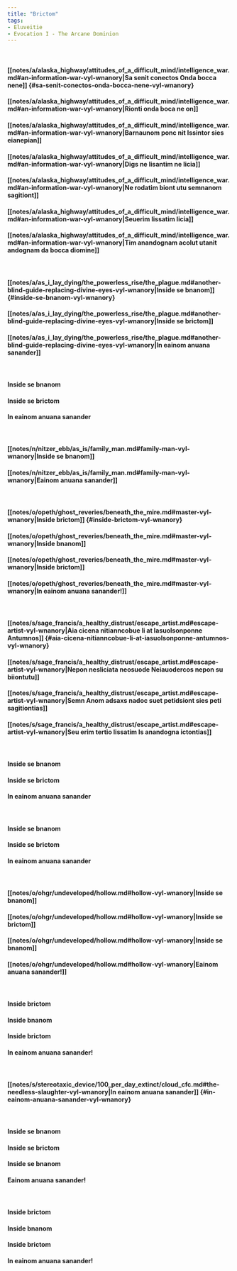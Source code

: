 ```yaml
---
title: "Brictom"
tags:
- Eluveitie
- Evocation I - The Arcane Dominion
---
```

&nbsp;
#### [[notes/a/alaska_highway/attitudes_of_a_difficult_mind/intelligence_war.md#an-information-war-vyl-wnanory|Sa senit conectos Onda bocca nene]] {#sa-senit-conectos-onda-bocca-nene-vyl-wnanory}
#### [[notes/a/alaska_highway/attitudes_of_a_difficult_mind/intelligence_war.md#an-information-war-vyl-wnanory|Rionti onda boca ne on]]
#### [[notes/a/alaska_highway/attitudes_of_a_difficult_mind/intelligence_war.md#an-information-war-vyl-wnanory|Barnaunom ponc nit Issintor sies eianepian]]
#### [[notes/a/alaska_highway/attitudes_of_a_difficult_mind/intelligence_war.md#an-information-war-vyl-wnanory|Digs ne lisantim ne licia]]
#### [[notes/a/alaska_highway/attitudes_of_a_difficult_mind/intelligence_war.md#an-information-war-vyl-wnanory|Ne rodatim biont utu semnanom sagitiont]]
#### [[notes/a/alaska_highway/attitudes_of_a_difficult_mind/intelligence_war.md#an-information-war-vyl-wnanory|Seuerim lissatim licia]]
#### [[notes/a/alaska_highway/attitudes_of_a_difficult_mind/intelligence_war.md#an-information-war-vyl-wnanory|Tim anandognam acolut utanit andognam da bocca diomine]]
&nbsp;
#### [[notes/a/as_i_lay_dying/the_powerless_rise/the_plague.md#another-blind-guide-replacing-divine-eyes-vyl-wnanory|Inside se bnanom]] {#inside-se-bnanom-vyl-wnanory}
#### [[notes/a/as_i_lay_dying/the_powerless_rise/the_plague.md#another-blind-guide-replacing-divine-eyes-vyl-wnanory|Inside se brictom]]
#### [[notes/a/as_i_lay_dying/the_powerless_rise/the_plague.md#another-blind-guide-replacing-divine-eyes-vyl-wnanory|In eainom anuana sanander]]
&nbsp;
#### Inside se bnanom
#### Inside se brictom
#### In eainom anuana sanander
&nbsp;
#### [[notes/n/nitzer_ebb/as_is/family_man.md#family-man-vyl-wnanory|Inside se bnanom]]
#### [[notes/n/nitzer_ebb/as_is/family_man.md#family-man-vyl-wnanory|Eainom anuana sanander]]
&nbsp;
#### [[notes/o/opeth/ghost_reveries/beneath_the_mire.md#master-vyl-wnanory|Inside brictom]] {#inside-brictom-vyl-wnanory}
#### [[notes/o/opeth/ghost_reveries/beneath_the_mire.md#master-vyl-wnanory|Inside bnanom]]
#### [[notes/o/opeth/ghost_reveries/beneath_the_mire.md#master-vyl-wnanory|Inside brictom]]
#### [[notes/o/opeth/ghost_reveries/beneath_the_mire.md#master-vyl-wnanory|In eainom anuana sanander!]]
&nbsp;
#### [[notes/s/sage_francis/a_healthy_distrust/escape_artist.md#escape-artist-vyl-wnanory|Aia cicena nitianncobue li at Iasuolsonponne Antumnos]] {#aia-cicena-nitianncobue-li-at-iasuolsonponne-antumnos-vyl-wnanory}
#### [[notes/s/sage_francis/a_healthy_distrust/escape_artist.md#escape-artist-vyl-wnanory|Nepon nesliciata neosuode Neiauodercos nepon su biiontutu]]
#### [[notes/s/sage_francis/a_healthy_distrust/escape_artist.md#escape-artist-vyl-wnanory|Semn Anom adsaxs nadoc suet petidsiont sies peti sagitiontias]]
#### [[notes/s/sage_francis/a_healthy_distrust/escape_artist.md#escape-artist-vyl-wnanory|Seu erim tertio lissatim Is anandogna ictontias]]
&nbsp;
#### Inside se bnanom
#### Inside se brictom
#### In eainom anuana sanander
&nbsp;
#### Inside se bnanom
#### Inside se brictom
#### In eainom anuana sanander
&nbsp;
#### [[notes/o/ohgr/undeveloped/hollow.md#hollow-vyl-wnanory|Inside se bnanom]]
#### [[notes/o/ohgr/undeveloped/hollow.md#hollow-vyl-wnanory|Inside se brictom]]
#### [[notes/o/ohgr/undeveloped/hollow.md#hollow-vyl-wnanory|Inside se bnanom]]
#### [[notes/o/ohgr/undeveloped/hollow.md#hollow-vyl-wnanory|Eainom anuana sanander!]]
&nbsp;
#### Inside brictom
#### Inside bnanom
#### Inside brictom
#### In eainom anuana sanander!
&nbsp;
#### [[notes/s/stereotaxic_device/100_per_day_extinct/cloud_cfc.md#the-needless-slaughter-vyl-wnanory|In eainom anuana sanander]] {#in-eainom-anuana-sanander-vyl-wnanory}
&nbsp;
#### Inside se bnanom
#### Inside se brictom
#### Inside se bnanom
#### Eainom anuana sanander!
&nbsp;
#### Inside brictom
#### Inside bnanom
#### Inside brictom
#### In eainom anuana sanander!
